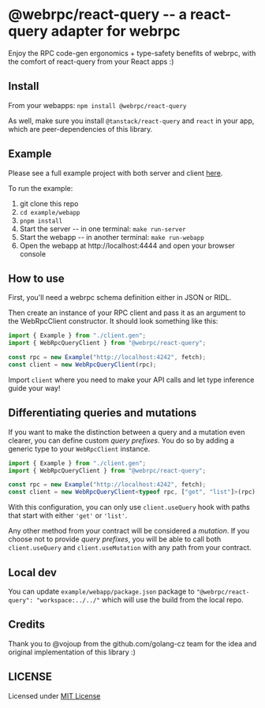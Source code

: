 # @webrpc/react-query -- a react-query adapter for webrpc

Enjoy the RPC code-gen ergonomics + type-safety benefits of webrpc, with the comfort
of react-query from your React apps :)

## Install

From your webapps: `npm install @webrpc/react-query`

As well, make sure you install `@tanstack/react-query` and `react` in your app, which are
peer-dependencies of this library.

## Example

Please see a full example project with both server and client [here](./example).

To run the example:

1. git clone this repo
2. `cd example/webapp`
3. `pnpm install`
4. Start the server -- in one terminal: `make run-server`
5. Start the webapp -- in another terminal: `make run-webapp`
6. Open the webapp at http://localhost:4444 and open your browser console

## How to use

First, you'll need a webrpc schema definition either in JSON or RIDL.

Then create an instance of your RPC client and pass it as an argument to the WebRpcClient constructor.
It should look something like this:

```ts
import { Example } from "./client.gen";
import { WebRpcQueryClient } from "@webrpc/react-query";

const rpc = new Example("http://localhost:4242", fetch);
const client = new WebRpcQueryClient(rpc);
```

Import `client` where you need to make your API calls and let type inference guide your way!

## Differentiating queries and mutations

If you want to make the distinction between a query and a mutation even clearer, you can define custom _query prefixes_.
You do so by adding a generic type to your `WebRpcClient` instance.

```ts
import { Example } from "./client.gen";
import { WebRpcQueryClient } from "@webrpc/react-query";

const rpc = new Example("http://localhost:4242", fetch);
const client = new WebRpcQueryClient<typeof rpc, ["get", "list"]>(rpc);
```

With this configuration, you can only use `client.useQuery` hook with paths that start with either `'get'` or `'list'`.

Any other method from your contract will be considered a _mutation_. If you choose not to provide _query prefixes_, you will be able to call both `client.useQuery` and `client.useMutation` with any path from your contract.

## Local dev

You can update `example/webapp/package.json` package to `"@webrpc/react-query": "workspace:../../"`
which will use the build from the local repo.

## Credits

Thank you to @vojoup from the github.com/golang-cz team for the idea and original implementation of this library :)

## LICENSE

Licensed under [MIT License](./LICENSE)
